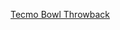 ---
layout: post
wordpress_id: 518
wordpress_url: http://noesbueno.com/archives/518
date: '2010-03-19 18:58:07 -0500'
date_gmt: '2010-03-19 23:58:07 -0500'
body: |
  <p><a href="http://www.uncrate.com/men/entertainment/games/tecmo-bowl-throwback/">Tecmo Bowl Throwback</a></p>
---